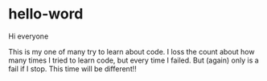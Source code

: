 # hello-word
Hi everyone

This is my one of many try to learn about code. I loss the count about how many times I tried to learn 
code, but every time I failed. But (again) only is a fail if I stop. This time will be different!!
